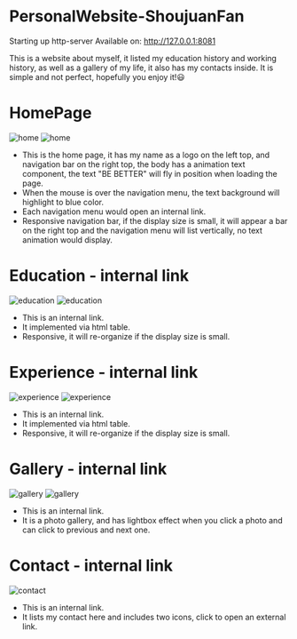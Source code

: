 # PersonalWebsite-ShoujuanFan
Starting up http-server
Available on:
  http://127.0.0.1:8081

  This is a website about myself, it listed my education history and working history, as well as a gallery of my life, it also has my contacts inside. It is simple and not perfect, hopefully you enjoy it!:smiley:

# HomePage
  ![home](/images/home.png)
  ![home](/images/home_2.png)

* This is the home page, it has my name as a logo on the left top, and navigation bar on the right top, the body has a animation text component, the text "BE BETTER" will fly in position when loading the page.
* When the mouse is over the navigation menu, the text background will highlight to blue color.
* Each navigation menu would open an internal link.
* Responsive navigation bar, if the display size is small, it will appear a bar on the right top and the navigation menu will list vertically, no text animation would display.

# Education - internal link
![education](/images/education.png)
![education](/images/education_2.png)

* This is an internal link.
* It implemented via html table.
* Responsive, it will re-organize if the display size is small.

# Experience - internal link
![experience](/images/experience.png)
![experience](/images/experience_2.png)

* This is an internal link.
* It implemented via html table.
* Responsive, it will re-organize if the display size is small.

# Gallery - internal link
![gallery](/images/gallery.png)
![gallery](/images/gallery_2.png)

* This is an internal link.
* It is a photo gallery, and has lightbox effect when you click a photo and can click to previous and next one.

# Contact - internal link
![contact](/images/contact.png)

* This is an internal link.
* It lists my contact here and includes two icons, click to open an external link.